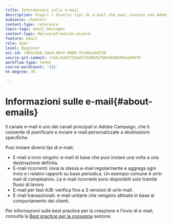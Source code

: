 ```yaml
---
title: Informazioni sulle e-mail
description: Scopri i diversi tipi di e-mail che puoi inviare con Adobe Campaign.
audience: channels
content-type: reference
topic-tags: email-messages
context-tags: deliveryCreation,wizard
feature: Email
role: User
level: Beginner
exl-id: fd03c6b8-34ed-4b7e-9980-3fc06a2ed726
source-git-commit: fcb5c4a92f23bdffd1082b7b044b5859dead9d70
workflow-type: tm+mt
source-wordcount: '131'
ht-degree: 3%

---
```


# Informazioni sulle e-mail{#about-emails}

Il canale e-mail è uno dei canali principali in Adobe Campaign, che ti consente di pianificare e inviare e-mail personalizzate a destinazioni specifiche.

Puoi inviare diversi tipi di e-mail:

* E-mail a invio singolo: e-mail di base che puoi inviare una volta a una destinazione definita.
* E-mail ricorrenti: invia la stessa e-mail regolarmente e aggrega ogni invio e i relativi rapporti su base periodica. Un esempio comune è un’e-mail di compleanno. Le e-mail ricorrenti sono disponibili solo tramite flussi di lavoro.
* E-mail per test A/B: verifica fino a 3 versioni di un’e-mail.
* E-mail transazionali: e-mail unitarie che vengono attivate in base al comportamento dei clienti.

Per informazioni sulle best practice per la creazione e l’invio di e-mail, consulta la [Best practice per la consegna](../../sending/using/delivery-best-practices.md) sezione.
